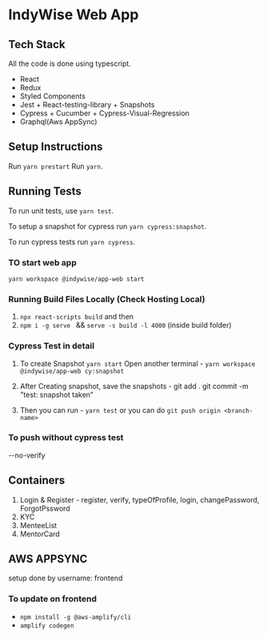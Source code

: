 # IndyWise Web App

## Tech Stack

All the code is done using typescript.

- React
- Redux
- Styled Components
- Jest + React-testing-library + Snapshots
- Cypress + Cucumber + Cypress-Visual-Regression
- Graphql(Aws AppSync)

## Setup Instructions

Run `yarn prestart`
Run `yarn`.

## Running Tests

To run unit tests, use `yarn test`.

To setup a snapshot for cypress run `yarn cypress:snapshot`.

To run cypress tests run `yarn cypress`.

### TO start web app

`yarn workspace @indywise/app-web start`

### Running Build Files Locally (Check Hosting Local)

1.  `npx react-scripts build` and then
2.  `npm i -g serve ` && `serve -s build -l 4000` (inside build folder)

### Cypress Test in detail

1. To create Snapshot
   `yarn start`
   Open another terminal -
   `yarn workspace @indywise/app-web cy:snapshot`

2. After Creating snapshot, save the snapshots -
   git add .
   git commit -m "test: snapshot taken"

3. Then you can run -
   `yarn test`
   or you can do
   `git push origin <branch-name>`

### To push without cypress test

--no-verify

## Containers

1. Login & Register - register, verify, typeOfProfile, login, changePassword, ForgotPssword
2. KYC
3. MenteeList
4. MentorCard

## AWS APPSYNC

setup done by username: frontend

### To update on frontend

- `npm install -g @aws-amplify/cli`
- `amplify codegen`
